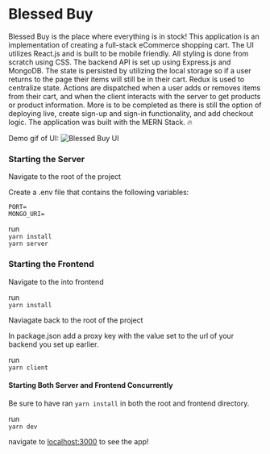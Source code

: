 # Blessed Buy

Blessed Buy is the place where everything is in stock! This application is an implementation of creating a full-stack eCommerce shopping cart. The UI utilizes React.js and is built to be mobile friendly. All styling is done from scratch using CSS. The backend API is set up using Express.js and MongoDB. The state is persisted by utilizing the local storage so if a user returns to the page their items will still be in their cart. Redux is used to centralize state. Actions are dispatched when a user adds or removes items from their cart, and when the client interacts with the server to get products or product information. More is to be completed as there is still the option of deploying live, create sign-up and sign-in functionality, and add checkout logic. The application was built with the MERN Stack. 🔥

Demo gif of UI:
![Blessed Buy UI](./frontend/src/assets/blessedBuyVid2.gif)

### Starting the Server

Navigate to the root of the project

Create a .env file that contains the following variables:

```
PORT=
MONGO_URI=
```

run\
`yarn install`\
`yarn server`

### Starting the Frontend

Navigate to the into frontend

run\
`yarn install`

Naviagate back to the root of the project

In package.json add a proxy key with the value set to the url of your backend you set up earlier.

run\
`yarn client`

#### Starting Both Server and Frontend Concurrently

Be sure to have ran `yarn install` in both the root and frontend directory.

run\
`yarn dev`

navigate to [localhost:3000](http://localhost:3000) to see the app!
